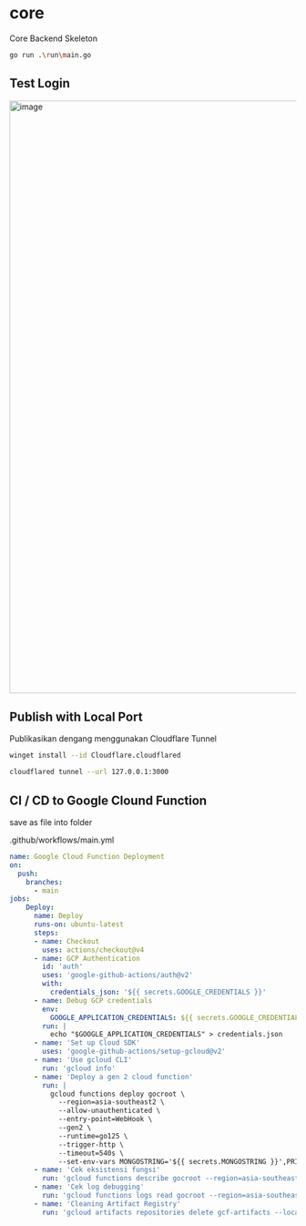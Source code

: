 # core
Core Backend Skeleton


```sh
go run .\run\main.go
```

## Test Login

<img width="1920" height="1041" alt="image" src="https://github.com/user-attachments/assets/8b41b088-e9cf-4340-b4e6-fb5a79aa82d9" />


## Publish with Local Port

Publikasikan dengang menggunakan Cloudflare Tunnel

```sh
winget install --id Cloudflare.cloudflared
```

```sh
cloudflared tunnel --url 127.0.0.1:3000
```

## CI / CD to Google Clound Function

save as file into folder

.github/workflows/main.yml

```yml
name: Google Cloud Function Deployment
on:
  push:
    branches:
      - main
jobs:
    Deploy:
      name: Deploy
      runs-on: ubuntu-latest
      steps:
      - name: Checkout
        uses: actions/checkout@v4
      - name: GCP Authentication
        id: 'auth'
        uses: 'google-github-actions/auth@v2'
        with:
          credentials_json: '${{ secrets.GOOGLE_CREDENTIALS }}'
      - name: Debug GCP credentials
        env:
          GOOGLE_APPLICATION_CREDENTIALS: ${{ secrets.GOOGLE_CREDENTIALS }}
        run: |
          echo "$GOOGLE_APPLICATION_CREDENTIALS" > credentials.json
      - name: 'Set up Cloud SDK'
        uses: 'google-github-actions/setup-gcloud@v2'
      - name: 'Use gcloud CLI'
        run: 'gcloud info'
      - name: 'Deploy a gen 2 cloud function'
        run: |
          gcloud functions deploy gocroot \
            --region=asia-southeast2 \
            --allow-unauthenticated \
            --entry-point=WebHook \
            --gen2 \
            --runtime=go125 \
            --trigger-http \
            --timeout=540s \
            --set-env-vars MONGOSTRING='${{ secrets.MONGOSTRING }}',PRIVATEKEY='${{ secrets.PRIVATEKEY }}',PUBLICKEY='${{ secrets.PUBLICKEY }}'
      - name: 'Cek eksistensi fungsi'
        run: 'gcloud functions describe gocroot --region=asia-southeast2'
      - name: 'Cek log debugging'
        run: 'gcloud functions logs read gocroot --region=asia-southeast2'
      - name: 'Cleaning Artifact Registry'
        run: 'gcloud artifacts repositories delete gcf-artifacts --location=asia-southeast2 --quiet'
```